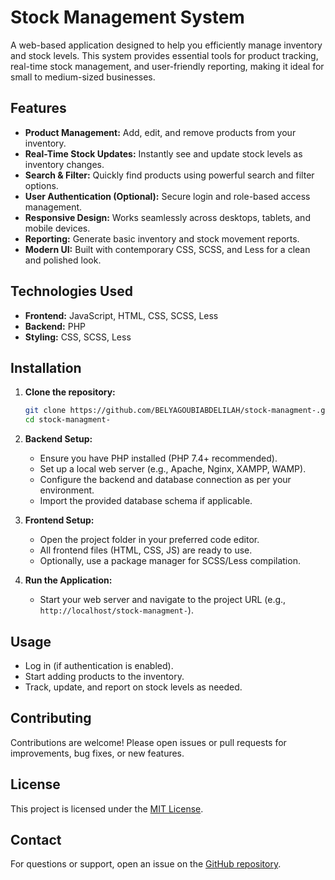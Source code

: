 # Stock Management System

A web-based application designed to help you efficiently manage inventory and stock levels. This system provides essential tools for product tracking, real-time stock management, and user-friendly reporting, making it ideal for small to medium-sized businesses.

## Features

- **Product Management:** Add, edit, and remove products from your inventory.
- **Real-Time Stock Updates:** Instantly see and update stock levels as inventory changes.
- **Search & Filter:** Quickly find products using powerful search and filter options.
- **User Authentication (Optional):** Secure login and role-based access management.
- **Responsive Design:** Works seamlessly across desktops, tablets, and mobile devices.
- **Reporting:** Generate basic inventory and stock movement reports.
- **Modern UI:** Built with contemporary CSS, SCSS, and Less for a clean and polished look.

## Technologies Used

- **Frontend:** JavaScript, HTML, CSS, SCSS, Less
- **Backend:** PHP
- **Styling:** CSS, SCSS, Less

## Installation

1. **Clone the repository:**
   ```bash
   git clone https://github.com/BELYAGOUBIABDELILAH/stock-managment-.git
   cd stock-managment-
   ```

2. **Backend Setup:**
   - Ensure you have PHP installed (PHP 7.4+ recommended).
   - Set up a local web server (e.g., Apache, Nginx, XAMPP, WAMP).
   - Configure the backend and database connection as per your environment.
   - Import the provided database schema if applicable.

3. **Frontend Setup:**
   - Open the project folder in your preferred code editor.
   - All frontend files (HTML, CSS, JS) are ready to use.
   - Optionally, use a package manager for SCSS/Less compilation.

4. **Run the Application:**
   - Start your web server and navigate to the project URL (e.g., `http://localhost/stock-managment-`).

## Usage

- Log in (if authentication is enabled).
- Start adding products to the inventory.
- Track, update, and report on stock levels as needed.

## Contributing

Contributions are welcome! Please open issues or pull requests for improvements, bug fixes, or new features.

## License

This project is licensed under the [MIT License](LICENSE).

## Contact

For questions or support, open an issue on the [GitHub repository](https://github.com/BELYAGOUBIABDELILAH/stock-managment-/issues).
